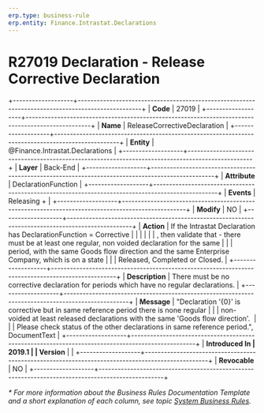 ```yaml
---
erp.type: business-rule
erp.entity: Finance.Intrastat.Declarations
---
```


# R27019 Declaration - Release Corrective Declaration
+-------------------+--------------------------------------------------------------------------------------------------+
| **Code**          | 27019                                                                                            |
+-------------------+--------------------------------------------------------------------------------------------------+
| **Name**          | ReleaseCorrectiveDeclaration                                                                     |
+-------------------+--------------------------------------------------------------------------------------------------+
| **Entity**        | @Finance.Intrastat.Declarations                                                                                      |
+-------------------+--------------------------------------------------------------------------------------------------+
| **Layer**         | Back-End                                                                                         |
+-------------------+--------------------------------------------------------------------------------------------------+
| **Attribute**     | DeclarationFunction                                                                              |
+-------------------+--------------------------------------------------------------------------------------------------+
| **Events**        | Releasing +                                                                                      |
+-------------------+--------------------------------------------------------------------------------------------------+
| **Modify**        | NO                                                                                               |
+-------------------+--------------------------------------------------------------------------------------------------+
| **Action**        | If the Intrastat Declaration has DeclarationFunction = Corrective                                |
|                   |                                                                                                  |
|                   | , then validate that - there must be at least one regular, non voided declaration for the same   |
|                   | period, with the same Goods flow direction and the same Enterprise Company, which is on a state  |
|                   | Released, Completed or Closed.                                                                   |
+-------------------+--------------------------------------------------------------------------------------------------+
| **Description**   | There must be no corrective declaration for periods which have no regular declarations.          |
+-------------------+--------------------------------------------------------------------------------------------------+
| **Message**       | \"Declaration \'{0}\' is corrective but in same reference period there is none regular           |
|                   | non-voided at least released declarations with the same \'Goods flow direction\'.                |
|                   | Please check status of the other declarations in same reference period.\", DocumentText          |
+-------------------+--------------------------------------------------------------------------------------------------+
| **Introduced In   | 2019.1                                                                                           |
| Version**         |                                                                                                  |
+-------------------+--------------------------------------------------------------------------------------------------+
| **Revocable**     | NO                                                                                               |
+-------------------+--------------------------------------------------------------------------------------------------+

*\* For more information about the Business Rules Documentation Template and a short explanation of each column, see
topic [System Business Rules](../templates/template-description-system-business-rules.md).*
